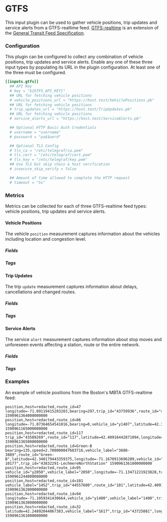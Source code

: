 # GTFS

This input plugin can be used to gather vehicle positions, trip updates and
service alerts from a GTFS-realtime feed. [GTFS-realtime](https://developers.google.com/transit/gtfs-realtime) 
is an extension of the [General Transit Feed Specification](https://developers.google.com/transit/gtfs).

### Configuration

This plugin can be configured to collect any combination of vehicle positions, trip updates
and service alerts. Enable any one of these three input types by populating its URL in the
plugin configuration. At least one of the three must be configured.

```toml
[[inputs.gtfs]]
  ## API Key
  # key = "${GTFS_API_KEY}"
  ## URL for fetching vehicle positions
  # vehicle_positions_url = "https://host.test/VehiclePositions.pb"
  ## URL for fetching vehicle positions
  # trip_updates_url = "https://host.test/TripUpdates.pb"
  ## URL for fetching vehicle positions
  # service_alerts_url = "https://host.test/ServiceAlerts.pb"

  ## Optional HTTP Basic Auth Credentials
  # username = "username"
  # password = "pa$$word"

  ## Optional TLS Config
  # tls_ca = "/etc/telegraf/ca.pem"
  # tls_cert = "/etc/telegraf/cert.pem"
  # tls_key = "/etc/telegraf/key.pem"
  ## Use TLS but skip chain & host verification
  # insecure_skip_verify = false

  ## Amount of time allowed to complete the HTTP request
  # timeout = "5s"
```

### Metrics

Metrics can be collected for each of three GTFS-realtime feed types: vehicle positions, trip updates and service alerts.

#### Vehicle Positions

The vehicle `position` measurement captures information about the vehicles including location and congestion level.

##### Fields 

##### Tags

#### Trip Updates

The trip `update` measurement captures information about delays, cancellations and changed routes.

##### Fields 

##### Tags

#### Service Alerts

The service `alert` measurement captures information about stop moves and unforeseen events 
affecting a station, route or the entire network.

##### Fields 

##### Tags

### Examples

An example of vehicle positions from the Boston's MBTA GTFS-realtime feed:

```csv
position,host=redacted,route_id=47 longitude=-71.09119415283203,bearing=297,trip_id="43759936",route_id="47",latitude=42.33601379394531,vehicle_id="y1853",vehicle_label="1853" 1590961364000000000
position,host=redacted,route_id=86 longitude=-71.07364654541016,bearing=0,vehicle_id="y1407",latitude=42.38750076293945,vehicle_label="1407",trip_id="44563840",route_id="86" 1590961165000000000
position,host=redacted,route_id=117 trip_id="43589269",route_id="117",latitude=42.40916442871094,longitude=-70.99650573730469,bearing=289,vehicle_id="y0776",vehicle_label="0776" 1590961365000000000
position,host=redacted,route_id=Green-B bearing=135,speed=2.700000047683716,vehicle_label="3680-3889",route_id="Green-B",latitude=42.340179443359375,longitude=-71.1670913696289,vehicle_id="G-10177",trip_id="43832291-LechmereNorthStation" 1590961361000000000
position,host=redacted,route_id=95 vehicle_id="y2050",vehicle_label="2050",longitude=-71.13471221923828,trip_id="44557959",route_id="95",latitude=42.424129486083984,bearing=180 1590961244000000000
position,host=redacted,route_id=101 vehicle_label="1452",trip_id="44557600",route_id="101",latitude=42.40914535522461,longitude=-71.10965728759766,vehicle_id="y1452",bearing=166 1590961362000000000
position,host=redacted,route_id=94 longitude=-71.1059341430664,vehicle_id="y1400",vehicle_label="1400",trip_id="44557405",latitude=42.417030334472656,bearing=101,route_id="94" 1590961363000000000
position,host=redacted,route_id=32 latitude=42.24892044067383,vehicle_label="1617",trip_id="43725081",longitude=-71.12676239013672,bearing=0,vehicle_id="y1617",route_id="32" 1590961361000000000
```
